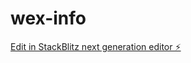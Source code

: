 # wex-info

[Edit in StackBlitz next generation editor ⚡️](https://stackblitz.com/~/github.com/wellingtoncg/wex-info)